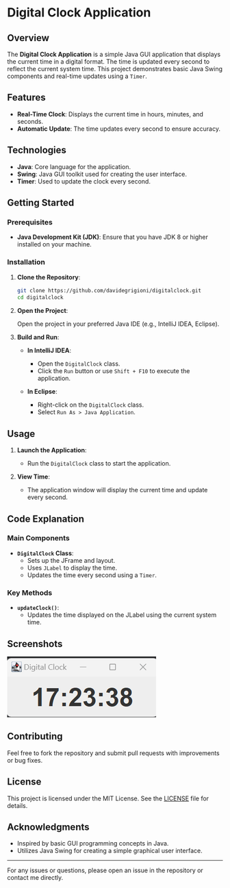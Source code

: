 # Digital Clock Application

## Overview

The **Digital Clock Application** is a simple Java GUI application that displays the current time in a digital format. 
The time is updated every second to reflect the current system time. 
This project demonstrates basic Java Swing components and real-time updates using a `Timer`.

## Features

- **Real-Time Clock**: Displays the current time in hours, minutes, and seconds.
- **Automatic Update**: The time updates every second to ensure accuracy.

## Technologies

- **Java**: Core language for the application.
- **Swing**: Java GUI toolkit used for creating the user interface.
- **Timer**: Used to update the clock every second.

## Getting Started

### Prerequisites

- **Java Development Kit (JDK)**: Ensure that you have JDK 8 or higher installed on your machine.

### Installation

1. **Clone the Repository**:

    ```bash
    git clone https://github.com/davidegrigioni/digitalclock.git
    cd digitalclock
    ```

2. **Open the Project**:

    Open the project in your preferred Java IDE (e.g., IntelliJ IDEA, Eclipse).

3. **Build and Run**:

    - **In IntelliJ IDEA**:
      - Open the `DigitalClock` class.
      - Click the `Run` button or use `Shift + F10` to execute the application.

    - **In Eclipse**:
      - Right-click on the `DigitalClock` class.
      - Select `Run As > Java Application`.

## Usage

1. **Launch the Application**:
   - Run the `DigitalClock` class to start the application.

2. **View Time**:
   - The application window will display the current time and update every second.

## Code Explanation

### Main Components

- **`DigitalClock` Class**:
  - Sets up the JFrame and layout.
  - Uses `JLabel` to display the time.
  - Updates the time every second using a `Timer`.

### Key Methods

- **`updateClock()`**:
  - Updates the time displayed on the JLabel using the current system time.

## Screenshots

![Digital Clock Screenshot](clock.png)

## Contributing

Feel free to fork the repository and submit pull requests with improvements or bug fixes.

## License

This project is licensed under the MIT License. See the [LICENSE](LICENSE) file for details.

## Acknowledgments

- Inspired by basic GUI programming concepts in Java.
- Utilizes Java Swing for creating a simple graphical user interface.

---

For any issues or questions, please open an issue in the repository or contact me directly.
